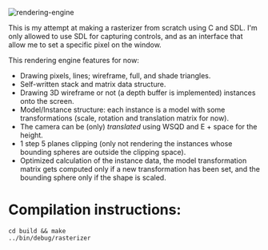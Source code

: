 
![rendering-engine](https://github.com/fractal-robot/3d-engine-sdl/assets/146975654/b05abbbd-a673-4ff9-aaa0-aa93a1aa29b9)

This is my attempt at making a rasterizer from scratch using C and SDL.
I'm only allowed to use SDL for capturing controls, and as an interface that allow me to set a specific pixel on the window.

This rendering engine features for now:
- Drawing pixels, lines; wireframe, full, and shade triangles.
- Self-written stack and matrix data structure.
- Drawing 3D wireframe or not (a depth buffer is implemented) instances onto the screen.
- Model/Instance structure: each instance is a model with some transformations (scale, rotation and translation matrix for now).
- The camera can be (only) *translated* using WSQD and E + space for the height.
- 1 step 5 planes clipping (only not rendering the instances whose bounding spheres are outside the clipping space).
- Optimized calculation of the instance data, the model transformation matrix gets computed only if a new transformation has been set, and the bounding sphere only if the shape is scaled. 
 
# Compilation instructions:

```
cd build && make
../bin/debug/rasterizer
```
